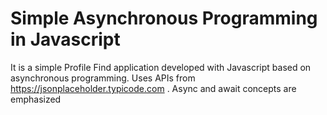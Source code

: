 # Simple Asynchronous Programming in Javascript
It is a simple Profile Find application developed with Javascript based on asynchronous programming. Uses APIs from https://jsonplaceholder.typicode.com . Async and await concepts are emphasized
